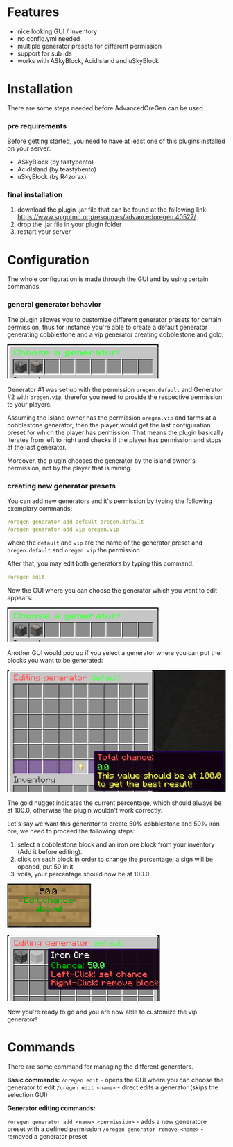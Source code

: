 <!-- TITLE: Advanced Ore Gen -->
<!-- SUBTITLE: A simple way to change the ore generator! -->

# Features
* nice looking GUI / Inventory
* no config.yml needed
* multiple generator presets for different permission
* support for sub ids
* works with ASkyBlock, AcidIsland and uSkyBlock
# Installation

There are some steps needed before AdvancedOreGen can be used.

### pre requirements

Before getting started, you need to have at least one of this plugins installed on your server:
* ASkyBlock (by tastybento)
* AcidIsland (by teastybento)
* uSkyBlock (by R4zorax)

### final installation

1. download the plugin .jar file that can be found at the following link:  https://www.spigotmc.org/resources/advancedoregen.40527/
2. drop the .jar file in your plugin folder
3. restart your server

# Configuration
The whole configuration is made through the GUI and by using certain commands.

### general generator behavior

The plugin allowes you to customize different generator presets for certain permission, thus for instance you're able to create a default generator generating cobblestone and a vip generator creating cobblestone and gold:

![H 1504395406 3250698 9 Cf 0106826](/uploads/h-1504395406-3250698-9-cf-0106826.png "H 1504395406 3250698 9 Cf 0106826")

Generator #1 was set up with the permission `oregen.default` and Generator #2 with `oregen.vip`, therefor you need to provide the respective permission to your players.

Assuming the island owner has the permission `oregen.vip` and farms at a cobblestone generator, then the player would get the last configuration preset for which the player has permission.
That means the plugin basically iterates from left to right and checks if the player has permission and stops at the last generator.

Moreover, the plugin chooses the generator by the island owner's permission, not by the player that is mining.

### creating new generator presets

You can add new generators and it's permission by typing the following exemplary commands:

```yaml
/oregen generator add default oregen.default
/oregen generator add vip oregen.vip
```

where the `default` and `vip` are the name of the generator preset and `oregen.default` and `oregen.vip` the permission.

After that, you may edit both generators by typing this command:

```yaml
/oregen edit
```

Now the GUI where you can choose the generator which you want to edit appears:

![H 1504395406 3250698 9 Cf 0106826](/uploads/h-1504395406-3250698-9-cf-0106826.png "H 1504395406 3250698 9 Cf 0106826")

Another GUI would pop up if you select a generator where you can put the blocks you want to be generated:

![H 1504396566 4427302 49223 Adfd 7](/uploads/h-1504396566-4427302-49223-adfd-7.png "H 1504396566 4427302 49223 Adfd 7")

The gold nugget indicates the current percentage, which should always be at 100.0, otherwise the plugin wouldn't work correctly.

Let's say we want this generator to create 50% cobblestone and 50% iron ore, we need to proceed the following steps:
1. select a cobblestone block and an iron ore block from your inventory (Add it before editing).
2. click on each block in order to change the percentage; a sign will be opened, put 50 in it
3. voila, your percentage should now be at 100.0.

![H 1504396945 2740433 76972 C 1346](/uploads/h-1504396945-2740433-76972-c-1346.png "H 1504396945 2740433 76972 C 1346")

![H 1504397137 2180880 3842 Fcdf 83](/uploads/h-1504397137-2180880-3842-fcdf-83.png "H 1504397137 2180880 3842 Fcdf 83")

Now you're ready to go and you are now able to customize the vip generator!


# Commands
There are some command for managing the different generators.

**Basic commands:**
`/oregen edit` - opens the GUI where you can choose the generator to edit
`/oregen edit <name>` - direct edits a generator (skips the selection GUI)

**Generator editing commands:**

`/oregen generator add <name> <permission>` - adds a new generatore preset with a defined permission
`/oregen generator remove <name>` - removed a generator preset














